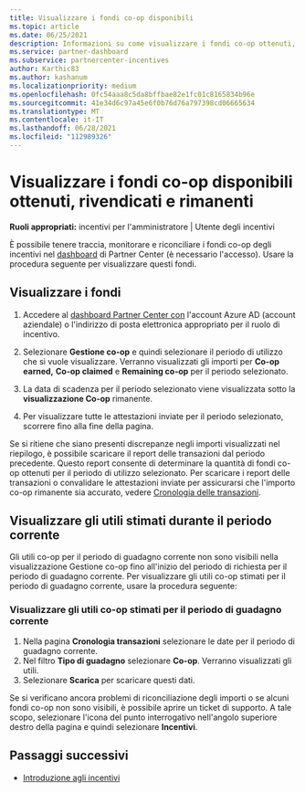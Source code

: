 ```yaml
---
title: Visualizzare i fondi co-op disponibili
ms.topic: article
ms.date: 06/25/2021
description: Informazioni su come visualizzare i fondi co-op ottenuti, reclamati e rimanenti, visualizzare le date di scadenza e riconciliare gli importi incoerenti.
ms.service: partner-dashboard
ms.subservice: partnercenter-incentives
author: Karthic83
ms.author: kashanum
ms.localizationpriority: medium
ms.openlocfilehash: 0fc54aaa8c5da8bffbae82e1fc01c8165834b96e
ms.sourcegitcommit: 41e34d6c97a45e6f0b76d76a797398cd06665634
ms.translationtype: MT
ms.contentlocale: it-IT
ms.lasthandoff: 06/28/2021
ms.locfileid: "112989326"
---
```

# <a name="view-available-earned-claimed-and-remaining-co-op-funds"></a>Visualizzare i fondi co-op disponibili ottenuti, rivendicati e rimanenti

**Ruoli appropriati:** incentivi per l'amministratore | Utente degli incentivi

È possibile tenere traccia, monitorare e riconciliare i fondi co-op degli incentivi nel [dashboard](https://partner.microsoft.com/dashboard/) di Partner Center (è necessario l'accesso). Usare la procedura seguente per visualizzare questi fondi.

## <a name="view-your-funds"></a>Visualizzare i fondi

1. Accedere al [dashboard Partner Center con](https://partner.microsoft.com/dashboard/) l'account Azure AD (account aziendale) o l'indirizzo di posta elettronica appropriato per il ruolo di incentivo.

2. Selezionare **Gestione co-op** e quindi selezionare il periodo di utilizzo che si vuole visualizzare. Verranno visualizzati gli importi per **Co-op earned,** **Co-op claimed** e **Remaining co-op** per il periodo selezionato.

3. La data di scadenza per il periodo selezionato viene visualizzata sotto la **visualizzazione Co-op** rimanente.  

4. Per visualizzare tutte le attestazioni inviate per il periodo selezionato, scorrere fino alla fine della pagina.

Se si ritiene che siano presenti discrepanze negli importi visualizzati nel riepilogo, è possibile scaricare il report delle transazioni dal periodo precedente. Questo report consente di determinare la quantità di fondi co-op ottenuti per il periodo di utilizzo selezionato. Per scaricare i report delle transazioni o convalidare le attestazioni inviate per assicurarsi che l'importo co-op rimanente sia accurato, vedere [Cronologia delle transazioni](./payout-statement.md#transaction-history).

## <a name="view-estimated-earnings-during-the-current-period"></a>Visualizzare gli utili stimati durante il periodo corrente
Gli utili co-op per il periodo di guadagno corrente non sono visibili nella visualizzazione Gestione co-op fino all'inizio del periodo di richiesta per il periodo di guadagno corrente. Per visualizzare gli utili co-op stimati per il periodo di guadagno corrente, usare la procedura seguente:

### <a name="view-your-estimated-co-op-earnings-for-the-current-earning-period"></a>Visualizzare gli utili co-op stimati per il periodo di guadagno corrente

1. Nella pagina **Cronologia transazioni** selezionare le date per il periodo di guadagno corrente.
2. Nel filtro **Tipo di guadagno** selezionare **Co-op**. Verranno visualizzati gli utili.
3. Selezionare **Scarica** per scaricare questi dati.

Se si verificano ancora problemi di riconciliazione degli importi o se alcuni fondi co-op non sono visibili, è possibile aprire un ticket di supporto. A tale scopo, selezionare l'icona del punto interrogativo nell'angolo superiore destro della pagina e quindi selezionare **Incentivi**.

## <a name="next-steps"></a>Passaggi successivi

- [Introduzione agli incentivi](incentives-get-started-intro.md)